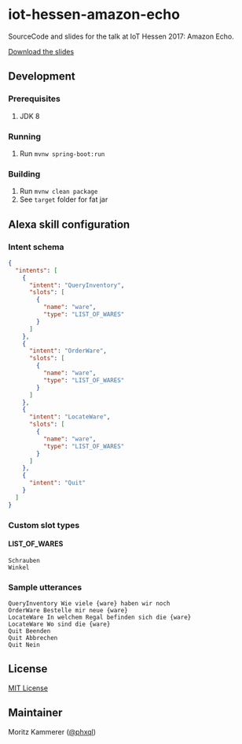 # iot-hessen-amazon-echo

SourceCode and slides for the talk at IoT Hessen 2017: Amazon Echo.

[Download the slides](https://raw.githubusercontent.com/qaware/iot-hessen-amazon-echo/master/slides.pdf)

## Development

### Prerequisites

1. JDK 8

### Running

1. Run `mvnw spring-boot:run`

### Building

1. Run `mvnw clean package`
1. See `target` folder for fat jar

## Alexa skill configuration

### Intent schema

```json
{
  "intents": [
    {
      "intent": "QueryInventory",
      "slots": [
        {
          "name": "ware",
          "type": "LIST_OF_WARES"
        }
      ]
    },   
    {
      "intent": "OrderWare",
      "slots": [
        {
          "name": "ware",
          "type": "LIST_OF_WARES"
        }
      ]
    },
    {
      "intent": "LocateWare",
      "slots": [
        {
          "name": "ware",
          "type": "LIST_OF_WARES"
        }
      ]
    },
    {
      "intent": "Quit"
    }
  ]
}
```

### Custom slot types

#### LIST_OF_WARES

```
Schrauben
Winkel
```


### Sample utterances

```
QueryInventory Wie viele {ware} haben wir noch
OrderWare Bestelle mir neue {ware}
LocateWare In welchem Regal befinden sich die {ware}
LocateWare Wo sind die {ware}
Quit Beenden
Quit Abbrechen
Quit Nein
```

## License

[MIT License](LICENSE)

## Maintainer

Moritz Kammerer ([@phxql](https://github.com/phxql))

